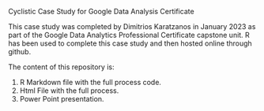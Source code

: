 Cyclistic
Case Study for Google Data Analysis Certificate

This case study was completed by Dimitrios Karatzanos in January 2023 as part of the Google Data Analytics Professional Certificate capstone unit. R has been used to complete this case study and then hosted online through github.

The content of this repository is:
1. R Markdown file with the full process code.
2. Html File with the full process.
3. Power Point presentation.


